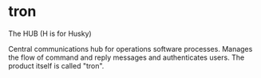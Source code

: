 # tron
The HUB (H is for Husky)

Central communications hub for operations software processes. Manages the flow of command and reply messages and authenticates users. The product itself is called "tron".

